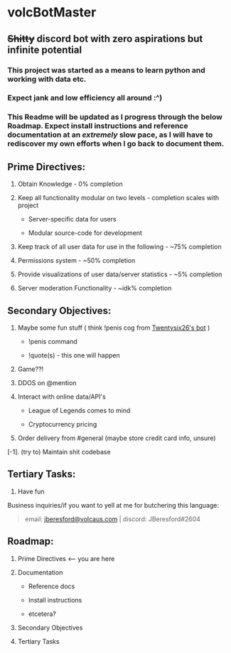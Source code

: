 # volcBotMaster
## ~~Shitty~~ discord bot with zero aspirations but infinite potential

### This project was started as a means to learn python and working with data etc.
### Expect jank and low efficiency all around :^)
### This Readme will be updated as I progress through the below Roadmap. Expect install instructions and reference documentation at an **_extremely_** slow pace, as I will have to rediscover my own efforts when I go back to document them.

## Prime Directives:

1. Obtain Knowledge - 0% completion

2. Keep all functionality modular on two levels - completion scales with project

   - Server-specific data for users

   - Modular source-code for development

3. Keep track of all user data for use in the following - ~75% completion

4. Permissions system - ~50% completion

5. Provide visualizations of user data/server statistics - ~5% completion

6. Server moderation Functionality - ~idk% completion
    
    
## Secondary Objectives:

1. Maybe some fun stuff ( think !penis cog from [Twentysix26's bot](https://github.com/Twentysix26/26-Cogs) )
    
   - !penis command
        
   - !quote(s) - this one will happen
    
2. Game??!

3. DDOS on @mention

4. Interact with online data/API's

    - League of Legends comes to mind

    - Cryptocurrency pricing

5. Order delivery from #general (maybe store credit card info, unsure)

[-1]. (try to) Maintain shit codebase
    
## Tertiary Tasks:

1. Have fun


Business inquiries/if you want to yell at me for butchering this language:
> email: jberesford@volcaus.com | discord: JBeresford#2604


## Roadmap:

1. Prime Directives <-- you are here

2. Documentation

   - Reference docs

   - Install instructions

   - etcetera?

3. Secondary Objectives

4. Tertiary Tasks
